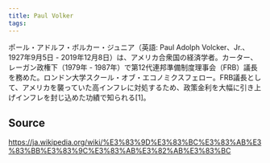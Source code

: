 ```yaml
---
title: Paul Volker
tags: 
---
```


ポール・アドルフ・ボルカー・ジュニア（英語: Paul Adolph Volcker、Jr.、1927年9月5日 - 2019年12月8日）は、アメリカ合衆国の経済学者。カーター、レーガン政権下（1979年 - 1987年）で第12代連邦準備制度理事会（FRB）議長を務めた。ロンドン大学スクール・オブ・エコノミクスフェロー。FRB議長として、アメリカを襲っていた高インフレに対処するため、政策金利を大幅に引き上げインフレを封じ込めた功績で知られる[1]。

## Source
https://ja.wikipedia.org/wiki/%E3%83%9D%E3%83%BC%E3%83%AB%E3%83%BB%E3%83%9C%E3%83%AB%E3%82%AB%E3%83%BC